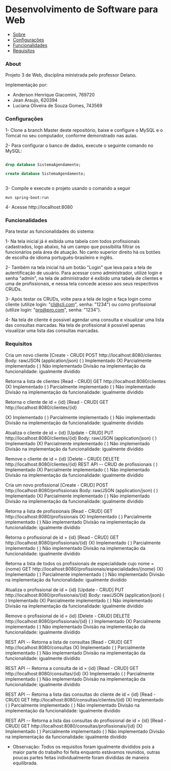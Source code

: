 # Desenvolvimento de Software para Web
 * [Sobre](#About)
 * [Configurações](#Configurações)
 * [Funcionalidades](#Funcionalidades)
 * [Requisitos](#Requisitos)
 
### About
 
Projeto 3 de Web, disciplina ministrada pelo professor Delano.

Implementação por:
  - Anderson Henrique Giacomini, 769720
  - Jean Araujo, 620394
  - Luciana Oliveira de Souza Gomes, 743569
  
### Configurações 

1- Clone a branch Master deste repositório, baixe e configure o MySQL e o Tomcat no seu computador, conforme demonstrado nas aulas. 

2- Para configurar o banco de dados, execute o seguinte comando no MySQL:

```sql 

drop database SistemaAgendamento;

create database SistemaAgendamento;
 
 ```
 
 3- Compile e execute o projeto usando o comando a seguir
 
 ```
 mvn spring-boot:run
 ```
 
 4- Acesse http://localhost:8080
 
 ### Funcionalidades
 
 Para testar as funcionalidades do sistema:
 
 1- Na tela inicial já é exibida uma tabela com todos profissionais cadastrados, logo abaixo, há um campo que possibilita filtrar os funcionários pela área de atuação. No canto superior direito há os botões de escolha de idioma português-brasileiro e inglês.
 
 2- Também na tela inicial há um botão "Login" que leva para a tela de autentificação de usuário. Para acessar como administrador, utilize login e senha "admin", na tela de administrador é exibido uma tabela de clientes e uma de profissionais, e nessa tela concede acesso aos seus respectivos CRUDs.

 3- Após testar os CRUDs, volte para a tela de login e faça login como cliente (utilize login: "cli@cli.com", senha: "1234") ou como profissional (utilize login: "pro@pro.com", senha: "1234").
 
 4- Na tela de cliente é possivel agendar uma consulta e visualizar uma lista das consultas marcadas. Na tela de profissional é possivel apenas visualizar uma lista das consultas marcadas.
 
 ### Requisitos

Cria um novo cliente [Create - CRUD]
POST http://localhost:8080/clientes
Body: raw/JSON (application/json)
( ) Implementado (X) Parcialmente implementado ( ) Não implementado
Divisão na implementação da funcionalidade: igualmente dividido

Retorna a lista de clientes [Read - CRUD]
GET http://localhost:8080/clientes
(X) Implementado ( ) Parcialmente implementado ( ) Não implementado
Divisão na implementação da funcionalidade: igualmente dividido

Retorna o cliente de id = {id} [Read - CRUD]
GET http://localhost:8080/clientes/{id}

(X) Implementado ( ) Parcialmente implementado ( ) Não implementado
Divisão na implementação da funcionalidade: igualmente dividido

Atualiza o cliente de id = {id} [Update - CRUD]
PUT http://localhost:8080/clientes/{id}
Body: raw/JSON (application/json)
( ) Implementado (X) Parcialmente implementado ( ) Não implementado
Divisão na implementação da funcionalidade: igualmente dividido

Remove o cliente de id = {id} [Delete - CRUD]
DELETE http://localhost:8080/clientes/{id}
REST API -- CRUD de profissionais
( ) Implementado (X) Parcialmente implementado ( ) Não implementado
Divisão na implementação da funcionalidade: igualmente dividido

Cria um novo profissional [Create - CRUD]
POST http://localhost:8080/profissionais
Body: raw/JSON (application/json)
( ) Implementado (X) Parcialmente implementado ( ) Não implementado
Divisão na implementação da funcionalidade: igualmente dividido

Retorna a lista de profissionais [Read - CRUD]
GET http://localhost:8080/profissionais
(X) Implementado ( ) Parcialmente implementado ( ) Não implementado
Divisão na implementação da funcionalidade: igualmente dividido

Retorna o profissional de id = {id} [Read - CRUD]
GET http://localhost:8080/profissionais/{id}
(X) Implementado ( ) Parcialmente implementado ( ) Não implementado
Divisão na implementação da funcionalidade: igualmente dividido

Retorna a lista de todos os profissionais de especialidade cujo nome = {nome}
GET http://localhost:8080/profissionais/especialidades/{nome}
(X) Implementado ( ) Parcialmente implementado ( ) Não implementado
Divisão na implementação da funcionalidade: igualmente dividido

Atualiza o profissional de id = {id} [Update - CRUD]
PUT http://localhost:8080/profissionais/{id}
Body: raw/JSON (application/json)
( ) Implementado (X) Parcialmente implementado ( ) Não implementado
Divisão na implementação da funcionalidade: igualmente dividido

Remove o profissional de id = {id} [Delete - CRUD]
DELETE http://localhost:8080/profissionais/{id}
( ) Implementado (X) Parcialmente implementado ( ) Não implementado
Divisão na implementação da funcionalidade: igualmente dividido

REST API -- Retorna a lista de consultas [Read - CRUD]
GET http://localhost:8080/consultas
(X) Implementado ( ) Parcialmente implementado ( ) Não implementado
Divisão na implementação da funcionalidade: igualmente dividido

REST API -- Retorna a consulta de id = {id} [Read - CRUD]
GET http://localhost:8080/consultas/{id}
(X) Implementado ( ) Parcialmente implementado ( ) Não implementado
Divisão na implementação da funcionalidade: igualmente dividido

REST API -- Retorna a lista das consultas do cliente de id = {id} [Read - CRUD]
GET http://localhost:8080/consultas/clientes/{id}
(X) Implementado ( ) Parcialmente implementado ( ) Não implementado
Divisão na implementação da funcionalidade: igualmente dividido

REST API -- Retorna a lista das consultas do profissional de id = {id} [Read - CRUD]
GET http://localhost:8080/consultas/profissionais/{id}
(X) Implementado ( ) Parcialmente implementado ( ) Não implementado
Divisão na implementação da funcionalidade: igualmente dividido
 

- Observação: Todos os requisitos foram igualmente divididos pois a maior parte do trabalho foi feita enquanto estávamos reunidos, outras poucas partes feitas individualmente foram divididas de maneira equilibrada.
